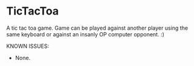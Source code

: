 # TicTacToa
A tic tac toa game.
Game can be played against another player using the same keyboard or against an insanly OP computer opponent. :)

KNOWN ISSUES:
- None.
